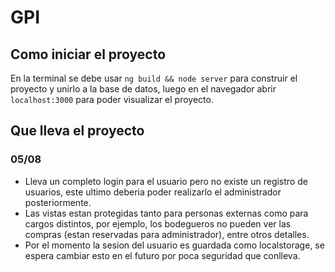 # GPI

## Como iniciar el proyecto

En la terminal se debe usar `ng build && node server` para construir el proyecto y unirlo a la base de datos, luego en el navegador abrir `localhost:3000` para poder visualizar el proyecto.

## Que lleva el proyecto

### 05/08

* Lleva un completo login para el usuario pero no existe un registro de usuarios, este ultimo deberia poder realizarlo el administrador posteriormente.
* Las vistas estan protegidas tanto para personas externas como para cargos distintos, por ejemplo, los bodegueros no pueden ver las compras (estan reservadas para administrador), entre otros detalles.
* Por el momento la sesion del usuario es guardada como localstorage, se espera cambiar esto en el futuro por poca seguridad que conlleva.
